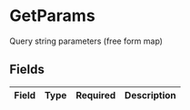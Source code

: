 # GetParams

Query string parameters (free form map)


## Fields

| Field       | Type        | Required    | Description |
| ----------- | ----------- | ----------- | ----------- |
